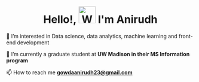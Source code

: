 <h1 align="center"> Hello!, <img src="https://raw.githubusercontent.com/nixin72/nixin72/master/wave.gif" 
         alt="Waving hand animated gif"
         height="45"
         width="45" /> I'm Anirudh</h1>
         
👀 I’m interested in Data science, data analytics, machine learning and front-end development

🌱 I’m currently a graduate student at **UW Madison in their MS Information program**

📫 How to reach me **gowdaanirudh23@gmail.com**

